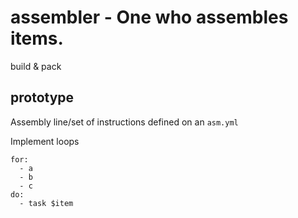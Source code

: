 # assembler - One who assembles items.

build &amp; pack

## prototype

Assembly line/set of instructions defined on an `asm.yml`


Implement loops

    for:
      - a
      - b
      - c
    do:
      - task $item
